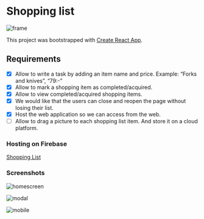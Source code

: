 

# Shopping list

![frame](https://user-images.githubusercontent.com/16011024/129685447-e503b4e9-aebf-4237-b5c2-936114447a9b.png)

This project was bootstrapped with [Create React App](https://github.com/facebook/create-react-app).
## Requirements

- [x] Allow to write a task by adding an item name and price. Example: “Forks and knives”, “79:-”
- [x] Allow to mark a shopping item as completed/acquired.
- [x] Allow to view completed/acquired shopping items.
- [x] We would like that the users can close and reopen the page without losing their list.
- [x] Host the web application so we can access from the web.
- [ ] Allow to drag a picture to each shopping list item. And store it on a cloud platform.

### Hosting on Firebase

[Shopping List](https://shopping-list-75a59.firebaseapp.com/)
    
    
 ### Screenshots   
![homescreen](https://user-images.githubusercontent.com/16011024/129684229-f327d64d-a63b-4d9d-bd62-7de0e39ae1e7.png)

![modal](https://user-images.githubusercontent.com/16011024/129684236-5b329963-18bf-4dab-8454-2d9aaa483c70.png)

![mobile](https://user-images.githubusercontent.com/16011024/129684237-d749b504-bae8-468d-b498-8d5aeb9c244f.png)




